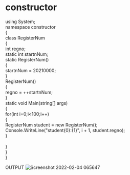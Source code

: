 # constructor<br>
using System;<br>
namespace constructor<br>
{<br>
    class RegisterNum<br>
    {<br>
        int regno;<br>
    static int startnNum;<br>
        static RegisterNum()<br>
        {<br>
            startnNum = 20210000;<br>
        }<br>
        RegisterNum()<br>
        {<br>
            regno = ++startnNum;<br>
        }<br>
        static void Main(string[] args)<br>
        {<br>
            for(int i=0;i<100;i++)<br>
            {<br>
                RegisterNum student = new RegisterNum();<br>
                Console.WriteLine("student{0}:{1}", i + 1, student.regno);<br>
            }<br>    
        }<br>
    }<br>
}<br>

OUTPUT
![Screenshot 2022-02-04 065647](https://user-images.githubusercontent.com/98301023/152485833-c024a386-4989-4b78-8aa1-e376e00ce720.png)

